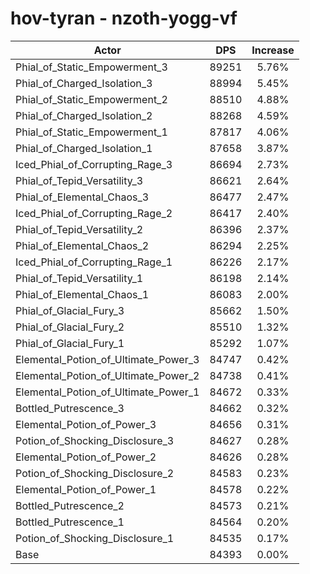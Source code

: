 # hov-tyran - nzoth-yogg-vf
| Actor | DPS | Increase |
|---|:---:|:---:|
|Phial_of_Static_Empowerment_3|89251|5.76%|
|Phial_of_Charged_Isolation_3|88994|5.45%|
|Phial_of_Static_Empowerment_2|88510|4.88%|
|Phial_of_Charged_Isolation_2|88268|4.59%|
|Phial_of_Static_Empowerment_1|87817|4.06%|
|Phial_of_Charged_Isolation_1|87658|3.87%|
|Iced_Phial_of_Corrupting_Rage_3|86694|2.73%|
|Phial_of_Tepid_Versatility_3|86621|2.64%|
|Phial_of_Elemental_Chaos_3|86477|2.47%|
|Iced_Phial_of_Corrupting_Rage_2|86417|2.40%|
|Phial_of_Tepid_Versatility_2|86396|2.37%|
|Phial_of_Elemental_Chaos_2|86294|2.25%|
|Iced_Phial_of_Corrupting_Rage_1|86226|2.17%|
|Phial_of_Tepid_Versatility_1|86198|2.14%|
|Phial_of_Elemental_Chaos_1|86083|2.00%|
|Phial_of_Glacial_Fury_3|85662|1.50%|
|Phial_of_Glacial_Fury_2|85510|1.32%|
|Phial_of_Glacial_Fury_1|85292|1.07%|
|Elemental_Potion_of_Ultimate_Power_3|84747|0.42%|
|Elemental_Potion_of_Ultimate_Power_2|84738|0.41%|
|Elemental_Potion_of_Ultimate_Power_1|84672|0.33%|
|Bottled_Putrescence_3|84662|0.32%|
|Elemental_Potion_of_Power_3|84656|0.31%|
|Potion_of_Shocking_Disclosure_3|84627|0.28%|
|Elemental_Potion_of_Power_2|84626|0.28%|
|Potion_of_Shocking_Disclosure_2|84583|0.23%|
|Elemental_Potion_of_Power_1|84578|0.22%|
|Bottled_Putrescence_2|84573|0.21%|
|Bottled_Putrescence_1|84564|0.20%|
|Potion_of_Shocking_Disclosure_1|84535|0.17%|
|Base|84393|0.00%|
